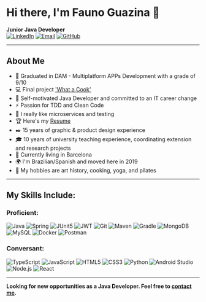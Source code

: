 # Hi there, I'm Fauno Guazina 👋  

**Junior Java Developer**  
[![LinkedIn](https://img.shields.io/badge/LinkedIn-Profile-blue)](https://www.linkedin.com/in/fauno-guazina/) [![Email](https://img.shields.io/badge/Email-Contact-yellow)](mailto:prof.guazina@gmail.com) [![GitHub](https://img.shields.io/badge/GitHub-Profile-green)](https://github.com/FaunoGuazina)

---

## About Me

- 🔭 Graduated in DAM - Multiplatform APPs Development with a grade of 9/10
- 💻 Final project ['What a Cook'](https://github.com/LinkiaFP-Exercises/Project_What-a-Cook)
- 🎯 Self-motivated Java Developer and committed to an IT career change
- ⚡ Passion for TDD and Clean Code
- 💾 I really like microservices and testing
- 🏆 Here's my [Resume](https://drive.google.com/file/d/16DS6pjc7QZp0tfUhAqzOD7wKks9P9wFk)
- ✒️ 15 years of graphic & product design experience
- 🎓 10 years of university teaching experience, coordinating extension and research projects
- 🏡 Currently living in Barcelona
- 🌍 I'm Brazilian/Spanish and moved here in 2019
- 🎨 My hobbies are art history, cooking, yoga, and pilates

---

## My Skills Include:

### Proficient:
![Java](https://img.shields.io/badge/Java-ED8B00?style=for-the-badge&logo=java&logoColor=white)
![Spring](https://img.shields.io/badge/Spring-6DB33F?style=for-the-badge&logo=spring&logoColor=white)
![JUnit5](https://img.shields.io/badge/JUnit5-25A162?style=for-the-badge&logo=junit5&logoColor=white)
![JWT](https://img.shields.io/badge/JWT-000000?style=for-the-badge&logo=jwt&logoColor=white)
![Git](https://img.shields.io/badge/Git-F05032?style=for-the-badge&logo=git&logoColor=white)
![Maven](https://img.shields.io/badge/Maven-C71A36?style=for-the-badge&logo=apache-maven&logoColor=white)
![Gradle](https://img.shields.io/badge/Gradle-02303A?style=for-the-badge&logo=gradle&logoColor=white)
![MongoDB](https://img.shields.io/badge/MongoDB-4EA94B?style=for-the-badge&logo=mongodb&logoColor=white)
![MySQL](https://img.shields.io/badge/MySQL-4479A1?style=for-the-badge&logo=mysql&logoColor=white)
![Docker](https://img.shields.io/badge/Docker-2496ED?style=for-the-badge&logo=docker&logoColor=white)
![Postman](https://img.shields.io/badge/Postman-FF6C37?style=for-the-badge&logo=postman&logoColor=white)

### Conversant:
![TypeScript](https://img.shields.io/badge/TypeScript-007ACC?style=for-the-badge&logo=typescript&logoColor=white)
![JavaScript](https://img.shields.io/badge/JavaScript-F7DF1E?style=for-the-badge&logo=javascript&logoColor=black)
![HTML5](https://img.shields.io/badge/HTML5-E34F26?style=for-the-badge&logo=html5&logoColor=white)
![CSS3](https://img.shields.io/badge/CSS3-1572B6?style=for-the-badge&logo=css3&logoColor=white)
![Python](https://img.shields.io/badge/Python-3776AB?style=for-the-badge&logo=python&logoColor=white)
![Android Studio](https://img.shields.io/badge/Android%20Studio-3DDC84?style=for-the-badge&logo=android-studio&logoColor=white)
![Node.js](https://img.shields.io/badge/Node.js-339933?style=for-the-badge&logo=nodedotjs&logoColor=white)
![React](https://img.shields.io/badge/React-61DAFB?style=for-the-badge&logo=react&logoColor=black)

---

**Looking for new opportunities as a Java Developer. Feel free to [contact me](mailto:prof.guazina@gmail.com).**
